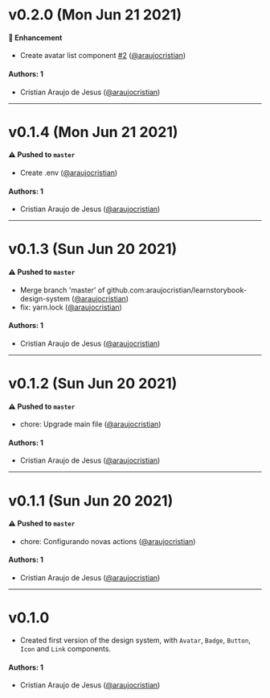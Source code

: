 # v0.2.0 (Mon Jun 21 2021)

#### 🚀 Enhancement

- Create avatar list component [#2](https://github.com/araujocristian/learnstorybook-design-system/pull/2) ([@araujocristian](https://github.com/araujocristian))

#### Authors: 1

- Cristian Araujo de Jesus ([@araujocristian](https://github.com/araujocristian))

---

# v0.1.4 (Mon Jun 21 2021)

#### ⚠️ Pushed to `master`

- Create .env ([@araujocristian](https://github.com/araujocristian))

#### Authors: 1

- Cristian Araujo de Jesus ([@araujocristian](https://github.com/araujocristian))

---

# v0.1.3 (Sun Jun 20 2021)

#### ⚠️ Pushed to `master`

- Merge branch 'master' of github.com:araujocristian/learnstorybook-design-system ([@araujocristian](https://github.com/araujocristian))
- fix: yarn.lock ([@araujocristian](https://github.com/araujocristian))

#### Authors: 1

- Cristian Araujo de Jesus ([@araujocristian](https://github.com/araujocristian))

---

# v0.1.2 (Sun Jun 20 2021)

#### ⚠️ Pushed to `master`

- chore: Upgrade main file ([@araujocristian](https://github.com/araujocristian))

#### Authors: 1

- Cristian Araujo de Jesus ([@araujocristian](https://github.com/araujocristian))

---

# v0.1.1 (Sun Jun 20 2021)

#### ⚠️ Pushed to `master`

- chore: Configurando novas actions ([@araujocristian](https://github.com/araujocristian))

#### Authors: 1

- Cristian Araujo de Jesus ([@araujocristian](https://github.com/araujocristian))

---

# v0.1.0

- Created first version of the design system, with `Avatar`, `Badge`, `Button`, `Icon` and `Link` components.

#### Authors: 1

- Cristian Araujo de Jesus ([@araujocristian](https://github.com/araujocristian))
